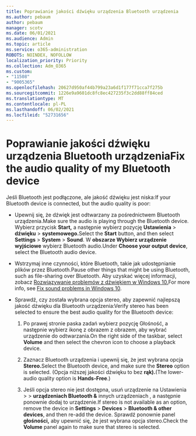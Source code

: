 ```yaml
---
title: Poprawianie jakości dźwięku urządzenia Bluetooth urządzenia
ms.author: pebaum
author: pebaum
manager: scotv
ms.date: 06/01/2021
ms.audience: Admin
ms.topic: article
ms.service: o365-administration
ROBOTS: NOINDEX, NOFOLLOW
localization_priority: Priority
ms.collection: Adm_O365
ms.custom:
- "11508"
- "9005365"
ms.openlocfilehash: 20627d950af44b799a23a6d1f177f71cca7f275b
ms.sourcegitcommit: 1226e9a9601dc8fc8ec427235f3c2dd88ff84ced
ms.translationtype: MT
ms.contentlocale: pl-PL
ms.lasthandoff: 06/02/2021
ms.locfileid: "52731656"
---
```

# <a name="fix-the-audio-quality-of-my-bluetooth-device"></a><span data-ttu-id="6d06d-102">Poprawianie jakości dźwięku urządzenia Bluetooth urządzenia</span><span class="sxs-lookup"><span data-stu-id="6d06d-102">Fix the audio quality of my Bluetooth device</span></span>

<span data-ttu-id="6d06d-103">Jeśli Bluetooth jest podłączone, ale jakość dźwięku jest niska:</span><span class="sxs-lookup"><span data-stu-id="6d06d-103">If your Bluetooth device is connected, but the audio quality is poor:</span></span>

- <span data-ttu-id="6d06d-104">Upewnij się, że dźwięk jest odtwarzany za pośrednictwem Bluetooth urządzenia.</span><span class="sxs-lookup"><span data-stu-id="6d06d-104">Make sure the audio is playing through the Bluetooth device.</span></span> <span data-ttu-id="6d06d-105">Wybierz przycisk **Start,** a następnie wybierz pozycję **Ustawienia**  >  **dźwięku**  >  **systemowego.**</span><span class="sxs-lookup"><span data-stu-id="6d06d-105">Select the **Start** button, and then select **Settings** > **System** > **Sound**.</span></span> <span data-ttu-id="6d06d-106">W **obszarze Wybierz urządzenie wyjściowe** wybierz Bluetooth audio.</span><span class="sxs-lookup"><span data-stu-id="6d06d-106">Under **Choose your output device**, select the Bluetooth audio device.</span></span>

- <span data-ttu-id="6d06d-107">Wstrzymaj inne czynności, które Bluetooth, takie jak udostępnianie plików przez Bluetooth.</span><span class="sxs-lookup"><span data-stu-id="6d06d-107">Pause other things that might be using Bluetooth, such as file-sharing over Bluetooth.</span></span> <span data-ttu-id="6d06d-108">Aby uzyskać więcej informacji, zobacz [Rozwiązywanie problemów z dźwiękiem w Windows 10.](https://support.microsoft.com/en-us/help/4026994)</span><span class="sxs-lookup"><span data-stu-id="6d06d-108">For more info, see [Fix sound problems in Windows 10](https://support.microsoft.com/en-us/help/4026994).</span></span>

- <span data-ttu-id="6d06d-109">Sprawdź, czy została wybrana opcja stereo, aby zapewnić najlepszą jakość dźwięku dla Bluetooth urządzenia:</span><span class="sxs-lookup"><span data-stu-id="6d06d-109">Verify stereo has been selected to ensure the best audio quality for the Bluetooth device:</span></span>
    1. <span data-ttu-id="6d06d-110">Po prawej stronie paska zadań  wybierz pozycję Głośność, a następnie wybierz ikonę z obrazem z obrazem, aby wybrać urządzenie do odtwarzania.</span><span class="sxs-lookup"><span data-stu-id="6d06d-110">On the right side of the taskbar, select **Volume** and then select the chevron icon to choose a playback device.</span></span>

    1. <span data-ttu-id="6d06d-111">Zaznacz Bluetooth urządzenia i upewnij się, że jest wybrana opcja **Stereo.**</span><span class="sxs-lookup"><span data-stu-id="6d06d-111">Select the Bluetooth device, and make sure the **Stereo** option is selected.</span></span> <span data-ttu-id="6d06d-112">(Opcja niższej jakości dźwięku to bez **rąk).**</span><span class="sxs-lookup"><span data-stu-id="6d06d-112">(The lower-audio quality option is **Hands-Free**.)</span></span>

    1. <span data-ttu-id="6d06d-113">Jeśli opcja stereo nie jest dostępna, usuń urządzenie na Ustawienia  >    >  **urządzeniach Bluetooth &** innych urządzeniach , a następnie ponownie dodaj to urządzenie.</span><span class="sxs-lookup"><span data-stu-id="6d06d-113">If stereo is not available as an option, remove the device in **Settings** > **Devices** > **Bluetooth & other devices**, and then re-add the device.</span></span> <span data-ttu-id="6d06d-114">Sprawdź ponownie panel **głośności,** aby upewnić się, że jest wybrana opcja stereo.</span><span class="sxs-lookup"><span data-stu-id="6d06d-114">Check the **Volume** panel again to make sure that stereo is selected.</span></span>

